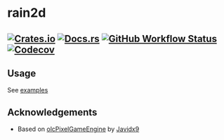 # rain2d
[![Crates.io](https://img.shields.io/crates/v/rain2d)](https://crates.io/crates/rain2d)
[![Docs.rs](https://docs.rs/rain2d/badge.svg)](https://docs.rs/rain2d/0.1.0/rain2d/)
[![GitHub Workflow Status](https://img.shields.io/github/workflow/status/fiinnnn/rain2d/build)](https://github.com/fiinnnn/rain2d/actions?workflow=build)
[![Codecov](https://img.shields.io/codecov/c/gh/fiinnnn/rain2d)](https://codecov.io/gh/fiinnnn/rain2d)
-----

## Usage
See [examples](https://github.com/fiinnnn/rain2d/tree/master/examples)

## Acknowledgements
- Based on [olcPixelGameEngine](https://github.com/OneLoneCoder/olcPixelGameEngine) by [Javidx9](https://github.com/OneLoneCoder)
